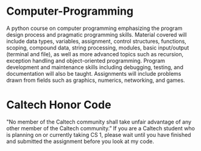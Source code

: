 # Computer-Programming
A python course on computer programming emphasizing the program design process and pragmatic programming skills. Material covered will include data types, variables, assignment, control structures, functions, scoping, compound data, string processing, modules, basic input/output (terminal and file), as well as more advanced topics such as recursion, exception handling and object-oriented programming. Program development and maintenance skills including debugging, testing, and documentation will also be taught. Assignments will include problems drawn from fields such as graphics, numerics, networking, and games.
# Caltech Honor Code
"No member of the Caltech community shall take unfair advantage of any other member of the Caltech community.” If you are a Caltech student who is planning on or currently taking CS 1, please wait until you have finished and submitted the assignment before you look at my code.
